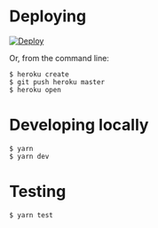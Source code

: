 # Deploying

[![Deploy](https://www.herokucdn.com/deploy/button.svg)](https://heroku.com/deploy)

Or, from the command line:

```
$ heroku create
$ git push heroku master
$ heroku open
```

# Developing locally

```
$ yarn
$ yarn dev
```

# Testing

```
$ yarn test
```
